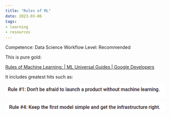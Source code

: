 ```yaml
---
title: "Rules of ML"
date: 2023-03-06
tags: 
- learning
- resources
---
```



Competence: Data Science Workflow
Level: Recommended

This is pure gold:

[Rules of Machine Learning: | ML Universal Guides | Google Developers](https://developers.google.com/machine-learning/guides/rules-of-ml)

It includes greatest hits such as:

![Rules%20of%20ML%20ca06b5c936054ee38a53ecec7bbdbe6e/Untitled.png](attachments/Data%20Science%20Fundamentals/Resources/attachments/Untitled%201.png)

![Rules%20of%20ML%20ca06b5c936054ee38a53ecec7bbdbe6e/Untitled%201.png](attachments/Data%20Science%20Fundamentals/Resources/attachments/Untitled%201%201.png)